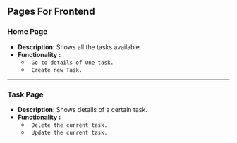 ## Pages For Frontend

### **Home Page**

-   **Description**: Shows all the tasks available.
-   **Functionality :** 
    - ` Go to details of One task.`
    - ` Create new Task.`
---

### **Task Page**

-   **Description**: Shows details of a certain task.
-   **Functionality :** 
    - ` Delete the current task.`
    - ` Update the current task.`

